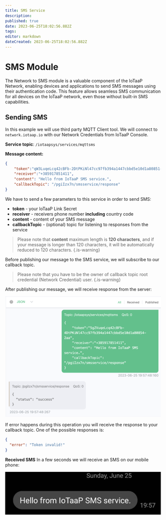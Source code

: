 ```yaml
---
title: SMS Service
description: 
published: true
date: 2023-06-25T18:02:56.882Z
tags: 
editor: markdown
dateCreated: 2023-06-25T18:02:56.882Z
---
```


# SMS Module
The Network to SMS module is a valuable component of the IoTaaP Network, enabling devices and applications to send SMS messages using their authentication code. This feature allows seamless SMS communication for all devices on the IoTaaP network, even those without built-in SMS capabilities.

## Sending SMS
In this example we will use third party MQTT Client tool. We will connect to `network.iotaap.io` with our Network Credentials from IoTaaP Console. 

**Service topic**: `/iotaapsys/services/mqttsms`

**Message content:**
```JSON
{
    "token":"qW3LuqeLcq42cBFb-2DtPKiNl47cc97fb394a1447cbbd5e10d1a80851-32d",
    "receiver":"+385917851411",
    "content": "Hello from IoTaaP SMS service.",
    "callbackTopic": "/pgiIzx7n/smsservice/response"
}
```
We have to send a few parameters to this service in order to send SMS:
- **token** - your IoTaaP Link Secret 
- **receiver** - receivers phone number **including** country code
- **content** - content of your SMS message
- **callbackTopic** - (optional) topic for listening to responses from the service

> Please note that **content** maximum length is **120 characters**, and if your message is longer than 120 characters, it will be automatically reduced to 120 characters.
{.is-warning}

Before publishing our message to the SMS service, we will subscribe to our callback topic. 

> Please note that you have to be the owner of callback topic root credential (Network Credential) user.
{.is-warning}

After publishing our message, we will receive response from the server:

![sending-sms-iotaap.png](/assets/sending-sms-iotaap.png)

If error happens during this operation you will receive the response to your callback topic. One of the possible responses is:

```JSON
{
  "error": "Token invalid!"
}
```

**Received SMS** 
In a few seconds we will receive an SMS on our mobile phone:

![received-sms-message.jpeg](/assets/received-sms-message.jpeg)